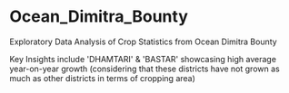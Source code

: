 # Ocean_Dimitra_Bounty

Exploratory Data Analysis of Crop Statistics from Ocean Dimitra Bounty

Key Insights include 'DHAMTARI' & 'BASTAR' showcasing high average year-on-year growth (considering that these districts have not grown as much as other districts in terms of cropping area)
